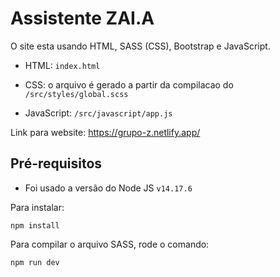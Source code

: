 # Assistente ZAI.A

O site esta usando HTML, SASS (CSS), Bootstrap e JavaScript.

* HTML: `index.html`

* CSS: o arquivo é gerado a partir da compilacao do `/src/styles/global.scss`

* JavaScript: `/src/javascript/app.js`

Link para website: https://grupo-z.netlify.app/

## Pré-requisitos

* Foi usado a versão do Node JS `v14.17.6` 

Para instalar:
```
npm install
```

Para compilar o arquivo SASS, rode o comando:
```
npm run dev
```